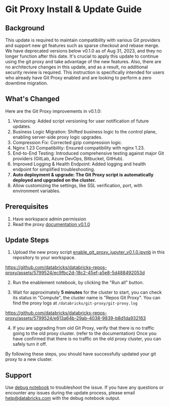 # Git Proxy Install & Update Guide
## Background
This update is required to maintain compatibility with various Git providers and support new git features such as sparse checkout and rebase merge. 
We have deprecated versions below v0.1.0 as of Aug 31, 2023, and they no longer function after this date.
It's crucial to apply this update to continue using the git proxy and take advantage of the new features. 
Also, there are no architecture changes in this update, and as a result, no additional security review is required. 
This instruction is specifically intended for users who already have Git Proxy enabled and are looking to perform a zero downtime migration.

## What's Changed
Here are the Git Proxy improvements in v0.1.0:

1. Versioning: Added script versioning for user notification of future updates.
2. Business Logic Migration: Shifted business logic to the control plane, enabling server-side proxy logic upgrades.
3. Compression Fix: Corrected gzip compression logic.
4. Nginx 1.23 Compatibility: Ensured compatibility with nginx 1.23.
5. End-to-End Testing: Introduced comprehensive testing against major Git providers (GitLab, Azure DevOps, Bitbucket, GitHub).
6. Improved Logging & Health Endpoint: Added logging and health endpoint for simplified troubleshooting.
7. **Auto deployment & upgrade: The Git Proxy script is automatically deployed and upgraded on the cluster.**
8. Allow customizing the settings, like SSL verification, port, with environment variables.

## Prerequisites
1. Have workspace admin permission
2. Read the proxy [documentation v0.1.0](https://github.com/databricks/databricks-repos-proxy/blob/v0.1.0/documentations/Git%20Server%20Proxy%20for%20Repos%20Documentation%20v0.1.0.pdf)

## Update Steps
1. Upload the new proxy script [enable_git_proxy_jupyter_v0.1.0.ipynb](https://github.com/databricks/databricks-repos-proxy/blob/v0.1.0/enable_git_proxy_jupyter_v0.1.0.ipynb) 
in this repository to your workspace.


https://github.com/databricks/databricks-repos-proxy/assets/5799524/ec9fbc2d-18c2-45ef-a5e8-5d488492053d


2. Run the enablement notebook, by clicking the "Run all" button.

3. Wait for approximately **5 minutes** for the cluster to start, you can check its status in "Compute", the cluster name is "Repos Git Proxy". You can find the proxy logs at `/databricks/git-proxy/git-proxy.log`


https://github.com/databricks/databricks-repos-proxy/assets/5799524/e613a64b-29ab-4038-9839-b8d1da932163


4. If you are upgrading from old Git Proxy, verify that there is no traffic going to the old proxy cluster. (refer to the documentation) 
Once you have confirmed that there is no traffic on the old proxy cluster, you can safely turn it off.

By following these steps, you should have successfully updated your git proxy to a new cluster.

## Support
Use [debug notebook](https://github.com/databricks/databricks-repos-proxy/blob/v0.1.0/debug_git_proxy_jupyter_v0.1.0.ipynb) to troubleshoot the issue. 
If you have any questions or encounter any issues during the update process, please email help@databricks.com with the debug notebook output.

